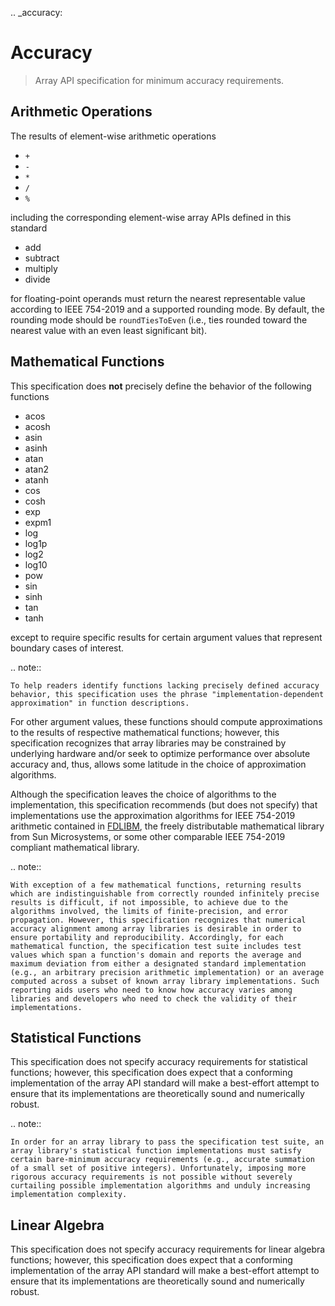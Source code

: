 .. _accuracy:

# Accuracy

> Array API specification for minimum accuracy requirements.

## Arithmetic Operations

The results of element-wise arithmetic operations

-   `+`
-   `-`
-   `*`
-   `/`
-   `%`

including the corresponding element-wise array APIs defined in this standard

-   add
-   subtract
-   multiply
-   divide

for floating-point operands must return the nearest representable value according to IEEE 754-2019 and a supported rounding mode. By default, the rounding mode should be `roundTiesToEven` (i.e., ties rounded toward the nearest value with an even least significant bit).

## Mathematical Functions

This specification does **not** precisely define the behavior of the following functions

-   acos
-   acosh
-   asin
-   asinh
-   atan
-   atan2
-   atanh
-   cos
-   cosh
-   exp
-   expm1
-   log
-   log1p
-   log2
-   log10
-   pow
-   sin
-   sinh
-   tan
-   tanh
   
except to require specific results for certain argument values that represent boundary cases of interest.

.. note::

    To help readers identify functions lacking precisely defined accuracy behavior, this specification uses the phrase "implementation-dependent approximation" in function descriptions.

For other argument values, these functions should compute approximations to the results of respective mathematical functions; however, this specification recognizes that array libraries may be constrained by underlying hardware and/or seek to optimize performance over absolute accuracy and, thus, allows some latitude in the choice of approximation algorithms.

Although the specification leaves the choice of algorithms to the implementation, this specification recommends (but does not specify) that implementations use the approximation algorithms for IEEE 754-2019 arithmetic contained in [FDLIBM](http://www.netlib.org/fdlibm), the freely distributable mathematical library from Sun Microsystems, or some other comparable IEEE 754-2019 compliant mathematical library.

.. note::

    With exception of a few mathematical functions, returning results which are indistinguishable from correctly rounded infinitely precise results is difficult, if not impossible, to achieve due to the algorithms involved, the limits of finite-precision, and error propagation. However, this specification recognizes that numerical accuracy alignment among array libraries is desirable in order to ensure portability and reproducibility. Accordingly, for each mathematical function, the specification test suite includes test values which span a function's domain and reports the average and maximum deviation from either a designated standard implementation (e.g., an arbitrary precision arithmetic implementation) or an average computed across a subset of known array library implementations. Such reporting aids users who need to know how accuracy varies among libraries and developers who need to check the validity of their implementations.

## Statistical Functions

This specification does not specify accuracy requirements for statistical functions; however, this specification does expect that a conforming implementation of the array API standard will make a best-effort attempt to ensure that its implementations are theoretically sound and numerically robust.

.. note::

    In order for an array library to pass the specification test suite, an array library's statistical function implementations must satisfy certain bare-minimum accuracy requirements (e.g., accurate summation of a small set of positive integers). Unfortunately, imposing more rigorous accuracy requirements is not possible without severely curtailing possible implementation algorithms and unduly increasing implementation complexity.

## Linear Algebra

This specification does not specify accuracy requirements for linear algebra functions; however, this specification does expect that a conforming implementation of the array API standard will make a best-effort attempt to ensure that its implementations are theoretically sound and numerically robust.
